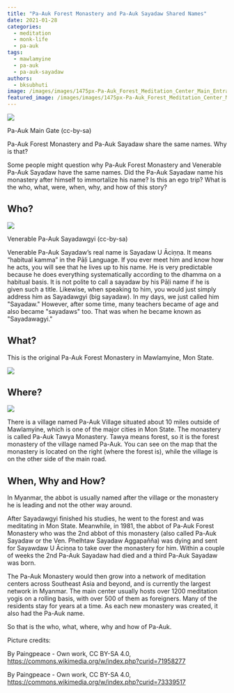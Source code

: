 ```yaml
---
title: "Pa-Auk Forest Monastery and Pa-Auk Sayadaw Shared Names"
date: 2021-01-28
categories: 
  - meditation
  - monk-life
  - pa-auk
tags: 
  - mawlamyine
  - pa-auk
  - pa-auk-sayadaw
authors: 
  - bksubhuti
image: /images/images/1475px-Pa-Auk_Forest_Meditation_Center_Main_Entrance.jpg
featured_image: /images/images/1475px-Pa-Auk_Forest_Meditation_Center_Main_Entrance.jpg
---
```


![](/images/1475px-Pa-Auk_Forest_Meditation_Center_Main_Entrance-1024x750.jpg)

Pa-Auk Main Gate (cc-by-sa)

Pa-Auk Forest Monastery and Pa-Auk Sayadaw share the same names. Why is that?

Some people might question why Pa-Auk Forest Monastery and Venerable Pa-Auk Sayadaw have the same names. Did the Pa-Auk Sayadaw name his monastery after himself to immortalize his name? Is this an ego trip? What is the who, what, were, when, why, and how of this story?

## Who?

![](/images/1440px-Venerable_Pa-Auk_Tawya_Sayadaw_Bhaddanta_Aciṇṇa-1024x768.jpg)

Venerable Pa-Auk Sayadawgyi (cc-by-sa)

Venerable Pa-Auk Sayadaw’s real name is Sayadaw U Āciṇṇa. It means “habitual kamma” in the Pāḷi Language. If you ever meet him and know how he acts, you will see that he lives up to his name. He is very predictable because he does everything systematically according to the dhamma on a habitual basis. It is not polite to call a sayadaw by his Pāḷi name if he is given such a title. Likewise, when speaking to him, you would just simply address him as Sayadawgyi (big sayadaw). In my days, we just called him "Sayadaw." However, after some time, many teachers became of age and also became "sayadaws" too. That was when he became known as "Sayadawagyi."

## What?

This is the original Pa-Auk Forest Monastery in Mawlamyine, Mon State.

![](/images/pa-auk-main-1024x337.png)

## Where?

![](/images/pa-auk-map-1024x540.png)

There is a village named Pa-Auk Village situated about 10 miles outside of Mawlamyine, which is one of the major cities in Mon State. The monastery is called Pa-Auk Tawya Monastery. Tawya means forest, so it is the forest monastery of the village named Pa-Auk. You can see on the map that the monastery is located on the right (where the forest is), while the village is on the other side of the main road.

## When, Why and How?

In Myanmar, the abbot is usually named after the village or the monastery he is leading and not the other way around.

After Sayadawgyi finished his studies, he went to the forest and was meditating in Mon State. Meanwhile, in 1981, the abbot of Pa-Auk Forest Monastery who was the 2nd abbot of this monastery (also called Pa-Auk Sayadaw or the Ven. Phelhtaw Sayadaw Aggapañña) was dying and sent for Sayawdaw U Āciṇṇa to take over the monastery for him. Within a couple of weeks the 2nd Pa-Auk Sayadaw had died and a third Pa-Auk Sayadaw was born.

The Pa-Auk Monastery would then grow into a network of meditation centers across Southeast Asia and beyond, and is currently the largest network in Myanmar. The main center usually hosts over 1200 meditation yogis on a rolling basis, with over 500 of them as foreigners. Many of the residents stay for years at a time. As each new monastery was created, it also had the Pa-Auk name.

So that is the who, what, where, why and how of Pa-Auk.

Picture credits:

By Paingpeace - Own work, CC BY-SA 4.0, https://commons.wikimedia.org/w/index.php?curid=71958277

By Paingpeace - Own work, CC BY-SA 4.0, https://commons.wikimedia.org/w/index.php?curid=73339517